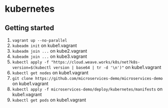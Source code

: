 kubernetes
==========

Getting started
---------------

1. `vagrant up --no-parallel`
1. `kubeadm init` on kube1.vagrant
1. `kubeadm join ...` on kube2.vagrant
1. `kubeadm join ...` on kube3.vagrant
1. `kubectl apply -f "https://cloud.weave.works/k8s/net?k8s-version=$(kubectl version | base64 | tr -d '\n')"` on kube1.vagrant
1. `kubectl get nodes` on kube1.vagrant
1. `git clone https://github.com/microservices-demo/microservices-demo` on kube1.vagrant
1. `kubectl apply -f microservices-demo/deploy/kubernetes/manifests` on kube1.vagrant
1. `kubectl get pods` on kube1.vagrant

